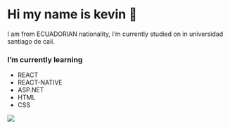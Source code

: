 # Hi my name is kevin 👋
I am from ECUADORIAN nationality, I’m currently studied on in universidad santiago de cali.
### I’m currently learning 

* REACT
* REACT-NATIVE
* ASP.NET
* HTML
* CSS

 ![](kevins29/)
<!--
**kevins29/kevins29** is a ✨ _special_ ✨ repository because its `README.md` (this file) appears on your GitHub profile.

Here are some ideas to get you started:

- 🔭 I’m currently working on ...
- 🌱 I’m currently learning ...
- 👯 I’m looking to collaborate on ...
- 🤔 I’m looking for help with ...
- 💬 Ask me about ...
- 📫 How to reach me: ...
- 😄 Pronouns: ...
- ⚡ Fun fact: ...
-->
